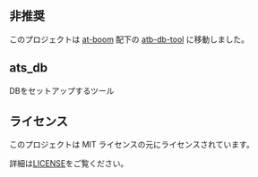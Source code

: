 ## 非推奨

このプロジェクトは [at-boom](https://github.com/didy-kpn/at-boom) 配下の [atb-db-tool](https://github.com/didy-kpn/at-boom/blob/master/app/bin/atb-db-tool) に移動しました。

## ats_db

DBをセットアップするツール

## ライセンス

このプロジェクトは MIT ライセンスの元にライセンスされています。

詳細は[LICENSE](https://github.com/didy-kpn/ats_db/blob/master/LICENSE)をご覧ください。
